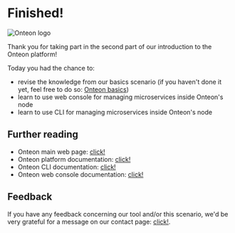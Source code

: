 # Finished!

![Onteon logo](https://onteon.com/images/onteon-logo.svg)

Thank you for taking part in the second part of our introduction to the Onteon platform!

Today you had the chance to:
- revise the knowledge from our basics scenario (if you haven't done it yet, feel free to do so: [Onteon basics](https://katacoda.com/onteon/scenarios/01-basics))
- learn to use web console for managing microservices inside Onteon's node
- learn to use CLI for managing microservices inside Onteon's node

## Further reading

- Onteon main web page: [click!](https://onteon.com/)
- Onteon platform documentation: [click!](https://jlupin.io/documentation/jlupin-platform-161)
- Onteon CLI documentation: [click!](https://jlupin.io/documentation/jlupin-cli-console-161)
- Onteon web console documentation: [click!](https://jlupin.io/documentation/jlupin-web-console-161)

## Feedback

If you have any feedback concerning our tool and/or this scenario, we'd be very grateful for a message on our contact page: [click!](https://onteon.com/).
